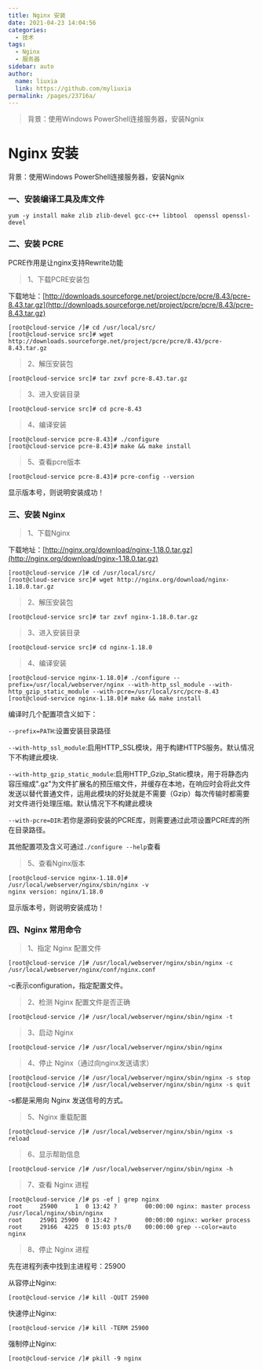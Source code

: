 ```yaml
---
title: Nginx 安装
date: 2021-04-23 14:04:56
categories: 
  - 技术
tags: 
  - Nginx
  - 服务器
sidebar: auto
author: 
  name: liuxia
  link: https://github.com/myliuxia
permalink: /pages/23716a/
---
```

>背景：使用Windows PowerShell连接服务器，安装Ngnix
<!-- more -->
# Nginx 安装

背景：使用Windows PowerShell连接服务器，安装Ngnix
### 一、安装编译工具及库文件
``` shell
yum -y install make zlib zlib-devel gcc-c++ libtool  openssl openssl-devel
```
### 二、安装 PCRE
PCRE作用是让nginx支持Rewrite功能
> 1、下载PCRE安装包

下载地址：[http://downloads.sourceforge.net/project/pcre/pcre/8.43/pcre-8.43.tar.gz](http://downloads.sourceforge.net/project/pcre/pcre/8.43/pcre-8.43.tar.gz)
``` shell
[root@cloud-service /]# cd /usr/local/src/
[root@cloud-service src]# wget http://downloads.sourceforge.net/project/pcre/pcre/8.43/pcre-8.43.tar.gz
```

> 2、解压安装包

``` shell
[root@cloud-service src]# tar zxvf pcre-8.43.tar.gz
```
> 3、进入安装目录

``` shell
[root@cloud-service src]# cd pcre-8.43
```
> 4、编译安装

``` shell
[root@cloud-service pcre-8.43]# ./configure
[root@cloud-service pcre-8.43]# make && make install
```
> 5、查看pcre版本

``` shell
[root@cloud-service pcre-8.43]# pcre-config --version
```
显示版本号，则说明安装成功！

### 三、安装 Nginx
> 1、下载Nginx

下载地址：[http://nginx.org/download/nginx-1.18.0.tar.gz](http://nginx.org/download/nginx-1.18.0.tar.gz)

``` shell
[root@cloud-service /]# cd /usr/local/src/
[root@cloud-service src]# wget http://nginx.org/download/nginx-1.18.0.tar.gz
```
> 2、解压安装包

``` shell
[root@cloud-service src]# tar zxvf nginx-1.18.0.tar.gz  
```
> 3、进入安装目录

``` shell
[root@cloud-service src]# cd nginx-1.18.0   
```

> 4、编译安装

``` shell
[root@cloud-service nginx-1.18.0]# ./configure --prefix=/usr/local/webserver/nginx --with-http_ssl_module --with-http_gzip_static_module --with-pcre=/usr/local/src/pcre-8.43
[root@cloud-service nginx-1.18.0]# make && make install
```
编译时几个配置项含义如下：

`--prefix=PATH`:设置安装目录路径

`--with-http_ssl_module`:启用HTTP_SSL模块，用于构建HTTPS服务。默认情况下不构建此模块.

`--with-http_gzip_static_module`:启用HTTP_Gzip_Static模块，用于将静态内容压缩成".gz"为文件扩展名的预压缩文件，并缓存在本地，在响应时会将此文件发送以替代普通文件，运用此模块的好处就是不需要（Gzip）每次传输时都需要对文件进行处理压缩。默认情况下不构建此模块

`--with-pcre=DIR`:若你是源码安装的PCRE库，则需要通过此项设置PCRE库的所在目录路径。

其他配置项及含义可通过`./configure --help`查看

> 5、查看Nginx版本

``` shell
[root@cloud-service nginx-1.18.0]# /usr/local/webserver/nginx/sbin/nginx -v
nginx version: nginx/1.18.0
```
显示版本号，则说明安装成功！

### 四、Nginx 常用命令

> 1、指定 Nginx 配置文件

``` shell
[root@cloud-service /]# /usr/local/webserver/nginx/sbin/nginx -c /usr/local/webserver/nginx/conf/nginx.conf
```
-c表示configuration，指定配置文件。
> 2、检测 Nginx 配置文件是否正确

``` shell
[root@cloud-service /]# /usr/local/webserver/nginx/sbin/nginx -t
```
> 3、启动 Nginx

``` shell
[root@cloud-service /]# /usr/local/webserver/nginx/sbin/nginx
```
> 4、停止 Nginx（通过向nginx发送请求）

``` shell
[root@cloud-service /]# /usr/local/webserver/nginx/sbin/nginx -s stop
[root@cloud-service /]# /usr/local/webserver/nginx/sbin/nginx -s quit
```
-s都是采用向 Nginx 发送信号的方式。
> 5、Nginx 重载配置

``` shell
[root@cloud-service /]# /usr/local/webserver/nginx/sbin/nginx -s reload
```
> 6、显示帮助信息

``` shell
[root@cloud-service /]# /usr/local/webserver/nginx/sbin/nginx -h
```
> 7、查看 Nginx 进程

``` shell
[root@cloud-service /]# ps -ef | grep nginx
root     25900     1  0 13:42 ?        00:00:00 nginx: master process /usr/local/nginx/sbin/nginx
root     25901 25900  0 13:42 ?        00:00:00 nginx: worker process
root     29166  4225  0 15:03 pts/0    00:00:00 grep --color=auto nginx
```
> 8、停止 Nginx 进程

先在进程列表中找到主进程号：25900

从容停止Nginx:
``` shell
[root@cloud-service /]# kill -QUIT 25900
```
快速停止Nginx:
``` shell
[root@cloud-service /]# kill -TERM 25900
```
强制停止Nginx:
``` shell
[root@cloud-service /]# pkill -9 nginx
```